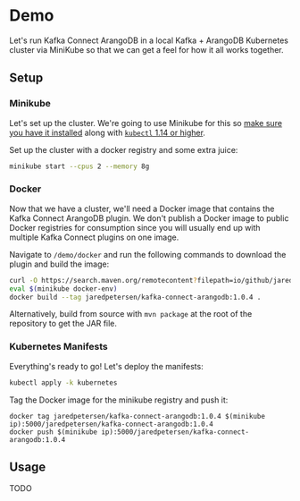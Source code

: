 # Demo
Let's run Kafka Connect ArangoDB in a local Kafka + ArangoDB Kubernetes cluster via MiniKube so that we can get a feel for how it all works together.

## Setup
### Minikube
Let's set up the cluster. We're going to use Minikube for this so [make sure you have it installed](https://minikube.sigs.k8s.io/docs/start/) along with [`kubectl` 1.14 or higher](https://kubernetes.io/docs/tasks/tools/install-kubectl/).

Set up the cluster with a docker registry and some extra juice:
```bash
minikube start --cpus 2 --memory 8g
```

### Docker
Now that we have a cluster, we'll need a Docker image that contains the Kafka Connect ArangoDB plugin. We don't publish a Docker image to public Docker registries for consumption since you will usually end up with multiple Kafka Connect plugins on one image.

Navigate to `/demo/docker` and run the following commands to download the plugin and build the image:
```bash
curl -O https://search.maven.org/remotecontent?filepath=io/github/jaredpetersen/kafka-connect-arangodb/1.0.4/kafka-connect-arangodb-1.0.4.jar
eval $(minikube docker-env)
docker build --tag jaredpetersen/kafka-connect-arangodb:1.0.4 .
```

Alternatively, build from source with `mvn package` at the root of the repository to get the JAR file.

### Kubernetes Manifests
Everything's ready to go! Let's deploy the manifests:
```bash
kubectl apply -k kubernetes
```


Tag the Docker image for the minikube registry and push it:
```
docker tag jaredpetersen/kafka-connect-arangodb:1.0.4 $(minikube ip):5000/jaredpetersen/kafka-connect-arangodb:1.0.4
docker push $(minikube ip):5000/jaredpetersen/kafka-connect-arangodb:1.0.4
```

## Usage
TODO